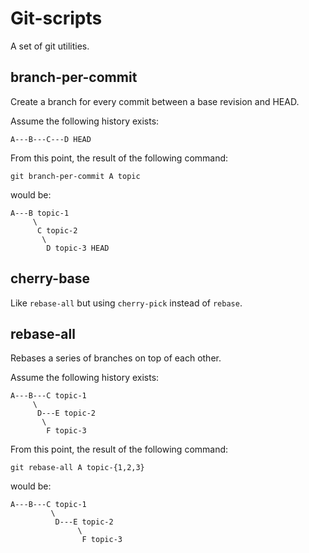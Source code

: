 # Git-scripts

A set of git utilities.

## branch-per-commit

Create a branch for every commit between a base revision and HEAD.

Assume the following history exists:

    A---B---C---D HEAD

From this point, the result of the following command:

    git branch-per-commit A topic

would be:

    A---B topic-1
         \
          C topic-2
           \
            D topic-3 HEAD

## cherry-base

Like `rebase-all` but using `cherry-pick` instead of `rebase`.

## rebase-all

Rebases a series of branches on top of each other.

Assume the following history exists:

    A---B---C topic-1
         \
          D---E topic-2
           \
            F topic-3

From this point, the result of the following command:

    git rebase-all A topic-{1,2,3}

would be:

    A---B---C topic-1
             \
              D---E topic-2
                   \
                    F topic-3
